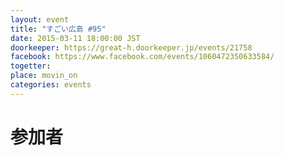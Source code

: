 ```yaml
---
layout: event
title: "すごい広島 #95"
date: 2015-03-11 18:00:00 JST
doorkeeper: https://great-h.doorkeeper.jp/events/21758
facebook: https://www.facebook.com/events/1060472350633584/
togetter:
place: movin_on
categories: events
---
```


# 参加者
